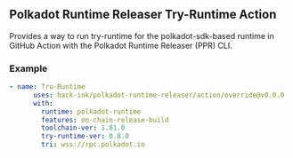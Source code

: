 ## Polkadot Runtime Releaser Try-Runtime Action
Provides a way to run try-runtime for the polkadot-sdk-based runtime in GitHub Action with the Polkadot Runtime Releaser (PPR) CLI.

### Example
```yaml
- name: Tru-Runtime
      uses: hack-ink/polkadot-runtime-releaser/action/override@v0.0.0
      with:
        runtime: polkadot-runtime
        features: on-chain-release-build
        toolchain-ver: 1.81.0
        try-runtime-ver: 0.8.0
        tri: wss://rpc.polkadot.io
```
